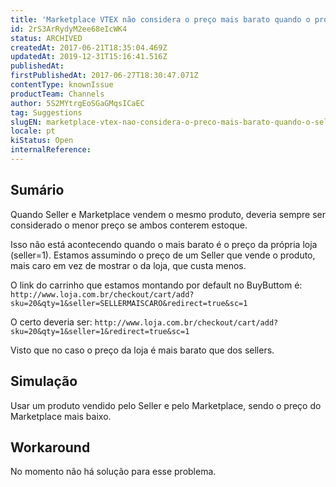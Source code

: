 ```yaml
---
title: 'Marketplace VTEX não considera o preço mais barato quando o próprio marketplace também vende o produto'
id: 2rS3ArRydyM2ee68eIcWK4
status: ARCHIVED
createdAt: 2017-06-21T18:35:04.469Z
updatedAt: 2019-12-31T15:16:41.516Z
publishedAt: 
firstPublishedAt: 2017-06-27T18:30:47.071Z
contentType: knownIssue
productTeam: Channels
author: 5S2MYtrgEoSGaGMqsICaEC
tag: Suggestions
slugEN: marketplace-vtex-nao-considera-o-preco-mais-barato-quando-o-seller-tambem
locale: pt
kiStatus: Open
internalReference: 
---
```


## Sumário

Quando Seller e Marketplace vendem o mesmo produto, deveria sempre ser considerado o menor preço se ambos conterem estoque.

Isso não está acontecendo quando o mais barato é o preço da própria loja (seller=1). Estamos assumindo o preço de um Seller que vende o produto, mais caro em vez de mostrar o da loja, que custa menos.

O link do carrinho que estamos montando por default no BuyButtom é:
`http://www.loja.com.br/checkout/cart/add?sku=20&qty=1&seller=SELLERMAISCARO&redirect=true&sc=1`

O certo deveria ser:
`http://www.loja.com.br/checkout/cart/add?sku=20&qty=1&seller=1&redirect=true&sc=1`

Visto que no caso o preço da loja é mais barato que dos sellers.

## Simulação

Usar um produto vendido pelo Seller e pelo Marketplace, sendo o preço do Marketplace mais baixo.

## Workaround

No momento não há solução para esse problema.

